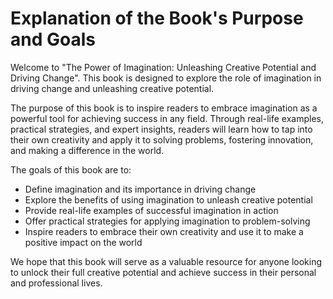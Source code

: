 Explanation of the Book's Purpose and Goals
=========================================================

Welcome to "The Power of Imagination: Unleashing Creative Potential and Driving Change". This book is designed to explore the role of imagination in driving change and unleashing creative potential.

The purpose of this book is to inspire readers to embrace imagination as a powerful tool for achieving success in any field. Through real-life examples, practical strategies, and expert insights, readers will learn how to tap into their own creativity and apply it to solving problems, fostering innovation, and making a difference in the world.

The goals of this book are to:

* Define imagination and its importance in driving change
* Explore the benefits of using imagination to unleash creative potential
* Provide real-life examples of successful imagination in action
* Offer practical strategies for applying imagination to problem-solving
* Inspire readers to embrace their own creativity and use it to make a positive impact on the world

We hope that this book will serve as a valuable resource for anyone looking to unlock their full creative potential and achieve success in their personal and professional lives.
